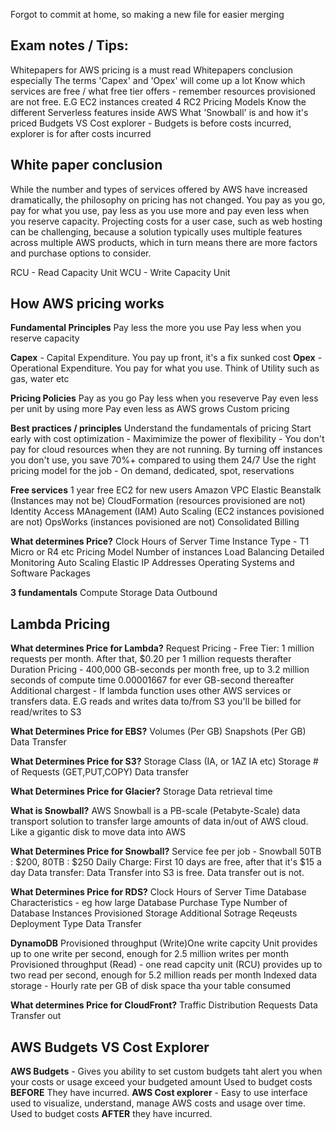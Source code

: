 Forgot to commit at home, so making a new file for easier merging

Exam notes / Tips:
------------------
Whitepapers for AWS pricing is a must read
Whitepapers conclusion especially
The terms 'Capex' and 'Opex' will come up a lot
Know which services are free / what free tier offers - remember resources provisioned are not free. E.G EC2 instances created
4 RC2 Pricing Models
Know the different Serverless features inside AWS
What 'Snowball' is and how it's priced
Budgets VS Cost explorer - Budgets is before costs incurred, explorer is for after costs incurred

White paper conclusion
----------------------

While the number and types of services offered by AWS have increased dramatically, the philosophy on pricing has not changed.
You pay as you go, pay for what you use, pay less as you use more and pay even less when you reserve capacity. Projecting costs for a user case, such as web hosting can be challenging, because a solution typically uses multiple features across multiple AWS products, which in turn means there are more factors and purchase options to consider.



RCU - Read Capacity Unit
WCU - Write Capacity Unit


How AWS pricing works
---------------------

**Fundamental Principles**
Pay less the more you use
Pay less when you reserve capacity

**Capex** - Capital Expenditure. You pay up front, it's a fix sunked cost
**Opex** - Operational Expenditure. You pay for what you use. Think of Utility such as gas, water etc

**Pricing Policies**
Pay as you go
Pay less when you reseverve
Pay even less per unit by using more
Pay even less as AWS grows
Custom pricing

**Best practices / principles**
Understand the fundamentals of pricing
Start early with cost optimization - 
Maximimize the power of flexibility - You don't pay for cloud resources when they are not running. By turning off instances you don't use, you save 70%+ compared to using them 24/7
Use the right pricing model for the job - On demand, dedicated, spot, reservations

**Free services**
1 year free EC2 for new users
Amazon VPC
Elastic Beanstalk (Instances may not be)
CloudFormation (resources provisioned are not)
Identity Access MAnagement (IAM)
Auto Scaling (EC2 instances povisioned are not)
OpsWorks (instances povisioned are not)
Consolidated Billing

**What determines Price?**
Clock Hours of Server Time
Instance Type - T1 Micro or R4 etc
Pricing Model
Number of instances
Load Balancing
Detailed Monitoring
Auto Scaling
Elastic IP Addresses
Operating Systems and Software Packages

**3 fundamentals**
	Compute
	Storage 
	Data Outbound
	
Lambda Pricing
--------------

**What determines Price for Lambda?**
	Request Pricing - Free Tier: 1 million requests per month. After that, $0.20 per 1 million requests therafter
	Duration Pricing - 400,000 GB-seconds per month free, up to 3.2 million seconds of compute time 0.00001667 for ever GB-second thereafter
	Additional chargest - If lambda function uses other AWS services or transfers data. E.G reads and writes data to/from S3 you'll be billed for read/writes to S3
	
**What Determines Price for EBS?**
	Volumes (Per GB)
	Snapshots (Per GB)
	Data Transfer
	
**What Determines Price for S3?**
	Storage Class (IA, or 1AZ IA etc)
	Storage
	# of Requests (GET,PUT,COPY)
	Data transfer
	
**What Determines Price for Glacier?**
	Storage 
	Data retrieval time

**What is Snowball?**
	AWS Snowball is a PB-scale (Petabyte-Scale) data transport solution to transfer large amounts of data in/out of AWS cloud. Like a gigantic disk to move data into AWS

**What Determines Price for Snowball?**
	Service fee per job - Snowball 50TB : $200, 80TB : $250
	Daily Charge: First 10 days are free, after that it's $15 a day
	Data transfer: Data Transfer into S3 is free. Data transfer out is not.
	
**What Determines Price for RDS?**
	Clock Hours of Server Time
	Database Characteristics - eg how large
	Database Purchase Type
	Number of Database Instances
	Provisioned Storage
	Additional Sotrage
	Reqeusts
	Deployment Type
	Data Transfer
	
**DynamoDB**
	Provisioned throughput (Write)One write capcity Unit provides up to one write per second, enough for 2.5 million writes per month
	Provisioned throughput (Read) - one read capcity unit (RCU) provides up to two read per second, enough for 5.2 million reads per month
	Indexed data storage - Hourly rate per GB of disk space tha your table consumed 
	
**What determines Price for CloudFront?**
	Traffic Distribution
	Requests
	Data Transfer out
	
AWS Budgets VS Cost Explorer
----------------------------

**AWS Budgets** - Gives you ability to set custom budgets taht alert you when your costs or usage exceed your budgeted amount
	Used to budget costs **BEFORE** They have incurred.
**AWS Cost explorer** - Easy to use interface used to visualize, understand, manage AWS costs and usage over time.
	Used to budget costs **AFTER** they have incurred.
